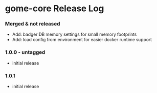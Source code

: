 # gome-core Release Log

### Merged & not released
- Add: badger DB memory settings for small memory footprints
- Add: load config from environment for easier docker runtime support

### 1.0.0 - untagged
* initial release

### 1.0.1
* initial release